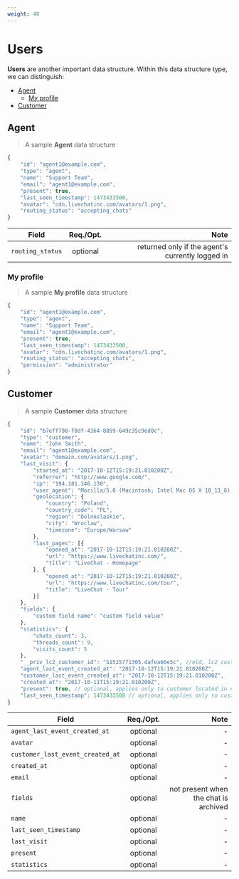 ```yaml
---
weight: 40
---
```


# Users

**Users** are another important data structure. Within this data structure type, we can distinguish:

- [Agent](#agent)
	* [My profile](#my-profile)
- [Customer](#customer)



## Agent

> A sample **Agent** data structure

```js
{
	"id": "agent1@example.com",
	"type": "agent",
	"name": "Support Team",
	"email": "agent1@example.com",
	"present": true,
	"last_seen_timestamp": 1473433500,
	"avatar": "cdn.livechatinc.com/avatars/1.png",
	"routing_status": "accepting_chats"
}
```

| Field  |      Req./Opt.     |  Note |
|----------|:-------------:|------:|
| `routing_status` |  optional | returned only if the agent's currently logged in |

### My profile

> A sample **My profile** data structure

```js
{
	"id": "agent1@example.com",
	"type": "agent",
	"name": "Support Team",
	"email": "agent1@example.com",
	"present": true,
	"last_seen_timestamp": 1473433500,
	"avatar": "cdn.livechatinc.com/avatars/1.png",
	"routing_status": "accepting_chats",
	"permission": "administrator"
}
```

## Customer

> A sample **Customer** data structure

```js
{
	"id": "b7eff798-f8df-4364-8059-649c35c9ed0c",
	"type": "customer",
	"name": "John Smith",
	"email": "agent1@example.com",
	"avatar": "domain.com/avatars/1.png",
	"last_visit": {
		"started_at": "2017-10-12T15:19:21.010200Z",
		"referrer": "http://www.google.com/",
		"ip": "194.181.146.130",
		"user_agent": "Mozilla/5.0 (Macintosh; Intel Mac OS X 10_11_6) AppleWebKit/537.36 (KHTML, like Gecko) Chrome/53.0.2785.116 Safari/537.36",
		"geolocation": {
			"country": "Poland",
			"country_code": "PL",
			"region": "Dolnoslaskie",
			"city": "Wroclaw",
			"timezone": "Europe/Warsaw"
		},
		"last_pages": [{
			"opened_at": "2017-10-12T15:19:21.010200Z",
			"url": "https://www.livechatinc.com/",
			"title": "LiveChat - Homepage"
		}, {
			"opened_at": "2017-10-12T15:19:21.010200Z",
			"url": "https://www.livechatinc.com/tour",
			"title": "LiveChat - Tour"
		}]
	},
	"fields": {
		"custom field name": "custom field value"
	},
	"statistics": {
		"chats_count": 3,
		"threads_count": 9,
		"visits_count": 5
	},
	"__priv_lc2_customer_id": "S1525771305.dafea66e5c", //old, lc2 customer_id
	"agent_last_event_created_at": "2017-10-12T15:19:21.010200Z",
	"customer_last_event_created_at": "2017-10-12T15:19:21.010200Z",
	"created_at": "2017-10-11T15:19:21.010200Z",
	"present": true, // optional, applies only to customer located in chat object
	"last_seen_timestamp": 1473433500 // optional, applies only to customer located in chat object
}
```



| Field  |      Req./Opt.     |  Note |
|----------|:-------------:|------:|
| `agent_last_event_created_at` |  optional | - |
| `avatar` |    optional   |  -  |
| `customer_last_event_created_at` | optional |   -  |
| `created_at` |  optional | - |
| `email` |  optional | - |
| `fields` |  optional | not present when the chat is archived |
| `name`  |  optional | - |
| `last_seen_timestamp` |  optional | - |
| `last_visit` |  optional | - |
| `present` |  optional | - |
| `statistics` |  optional | - |



